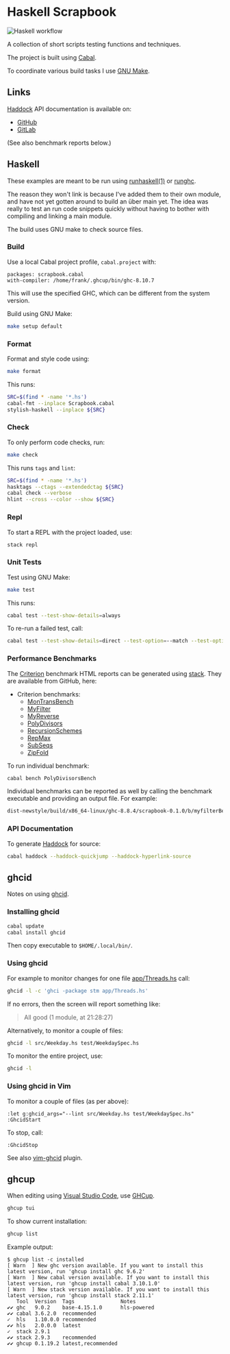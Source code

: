 # Haskell Scrapbook

![Haskell workflow](https://github.com/frankhjung/haskell-scrapbook/actions/workflows/haskell.yml/badge.svg)

A collection of short scripts testing functions and techniques.

The project is built using [Cabal](https://www.haskell.org/cabal/).

To coordinate various build tasks I use
[GNU Make](https://www.gnu.org/software/make/).

## Links

[Haddock](https://www.haskell.org/haddock/doc/html/index.html) API
documentation is available on:

* [GitHub](https://frankhjung.github.io/haskell-scrapbook/)
* [GitLab](https://frankhjung1.gitlab.io/haskell-scrapbook/)

(See also benchmark reports below.)

## Haskell

These examples are meant to be run using
[runhaskell(1)](https://manpages.debian.org/buster/ghc/runhaskell.1.html) or
[runghc](https://downloads.haskell.org/~ghc/latest/docs/html/users_guide/runghc.html).

The reason they won't link is because I've added them to their own module, and
have not yet gotten around to build an über main yet. The idea was really to
test an run code snippets quickly without having to bother with compiling and
linking a main module.

The build uses GNU make to check source files.

### Build

Use a local Cabal project profile, `cabal.project` with:

```config
packages: scrapbook.cabal
with-compiler: /home/frank/.ghcup/bin/ghc-8.10.7
```

This will use the specified GHC, which can be different from the system version.

Build using GNU Make:

```bash
make setup default
```

### Format

Format and style code using:

```bash
make format
```

This runs:

```bash
SRC=$(find * -name '*.hs')
cabal-fmt --inplace Scrapbook.cabal
stylish-haskell --inplace ${SRC}
```

### Check

To only perform code checks, run:

```bash
make check
```

This runs `tags` and `lint`:

```bash
SRC=$(find * -name '*.hs')
hasktags --ctags --extendedctag ${SRC}
cabal check --verbose
hlint --cross --color --show ${SRC}
```

### Repl

To start a REPL with the project loaded, use:

```bash
stack repl
```

### Unit Tests

Test using GNU Make:

```bash
make test
```

This runs:

```bash
cabal test --test-show-details=always
```

To re-run a failed test, call:

```bash
cabal test --test-show-details=direct --test-option=--match --test-option='/Weekday/test weekday type/capitalised head of string/'
```

### Performance Benchmarks

The
[Criterion](https://hackage.haskell.org/package/criterion/docs/Criterion.html)
benchmark HTML reports can be generated using
[stack](https://docs.haskellstack.org/en/stable/README/). They are available
from GitHub, here:

* Criterion benchmarks:
  * [MonTransBench](https://frankhjung.github.io/haskell-scrapbook/benchmark-monTransBench.html)
  * [MyFilter](https://frankhjung.github.io/haskell-scrapbook/benchmark-myfilter.html)
  * [MyReverse](https://frankhjung.github.io/haskell-scrapbook/benchmark-myreverse.html)
  * [PolyDivisors](https://frankhjung.github.io/haskell-scrapbook/benchmark-polydivisors.html)
  * [RecursionSchemes](https://frankhjung.github.io/haskell-scrapbook/benchmark-recursionschemes.html)
  * [RepMax](https://frankhjung.github.io/haskell-scrapbook/benchmark-repmax.html)
  * [SubSeqs](https://frankhjung.github.io/haskell-scrapbook/benchmark-subseqs.html)
  * [ZipFold](https://frankhjung.github.io/haskell-scrapbook/benchmark-zipfold.html)

To run individual benchmark:

```bash
cabal bench PolyDivisorsBench
```

Individual benchmarks can be reported as well by calling the benchmark
executable and providing an output file. For example:

```bash
dist-newstyle/build/x86_64-linux/ghc-8.8.4/scrapbook-0.1.0/b/myfilterBench/build/myfilterBench/myfilterBench --output myfilter.html
```

### API Documentation

To generate [Haddock](https://www.haskell.org/haddock/doc/html/) for source:

```bash
cabal haddock --haddock-quickjump --haddock-hyperlink-source
```

## ghcid

Notes on using [ghcid](https://github.com/ndmitchell/ghcid).

### Installing ghcid

```bash
cabal update
cabal install ghcid
```

Then copy executable to `$HOME/.local/bin/`.

### Using ghcid

For example to monitor changes for one file [app/Threads.hs](app/Threads.hs)
call:

```bash
ghcid -l -c 'ghci -package stm app/Threads.hs'
```

If no errors, then the screen will report something like:

> All good (1 module, at 21:28:27)

Alternatively, to monitor a couple of files:

```bash
ghcid -l src/Weekday.hs test/WeekdaySpec.hs
```

To monitor the entire project, use:

```bash
ghcid -l
```

### Using ghcid in Vim

To monitor a couple of files (as per above):

```text
:let g:ghcid_args="--lint src/Weekday.hs test/WeekdaySpec.hs"
:GhcidStart
```

To stop, call:

```text
:GhcidStop
```

See also [vim-ghcid](https://github.com/alx741/vim-ghcid) plugin.

## ghcup

When editing using [Visual Studio Code](https://code.visualstudio.com/), use
[GHCup](https://www.haskell.org/ghcup/install/).

```bash
ghcup tui
```

To show current installation:

```bash
ghcup list
```

Example output:

```text
$ ghcup list -c installed
[ Warn  ] New ghc version available. If you want to install this latest version, run 'ghcup install ghc 9.6.2'
[ Warn  ] New cabal version available. If you want to install this latest version, run 'ghcup install cabal 3.10.1.0'
[ Warn  ] New stack version available. If you want to install this latest version, run 'ghcup install stack 2.11.1'
   Tool  Version  Tags               Notes
✔✔ ghc   9.0.2    base-4.15.1.0      hls-powered
✔✔ cabal 3.6.2.0  recommended
✓  hls   1.10.0.0 recommended
✔✔ hls   2.0.0.0  latest
✓  stack 2.9.1
✔✔ stack 2.9.3    recommended
✔✔ ghcup 0.1.19.2 latest,recommended
```
